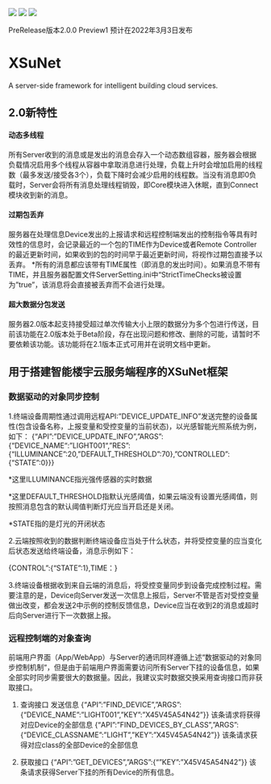 ![](https://img.shields.io/badge/Development-2.0.0-green.svg)  ![](https://img.shields.io/badge/Release-Unreleased-green.svg)  ![](https://img.shields.io/badge/By-Suyc323-orange.svg)

PreRelease版本2.0.0 Preview1 预计在2022年3月3日发布

# XSuNet
A server-side framework for intelligent building cloud services.
## 2.0新特性

#### 动态多线程
所有Server收到的消息或是发出的消息会存入一个动态数组容器，服务器会根据负载情况启用多个线程从容器中拿取消息进行处理，负载上升时会增加启用的线程数（最多发送/接受各3个），负载下降时会减少启用的线程数。当没有消息即0负载时，Server会将所有消息处理线程销毁，即Core模块进入休眠，直到Connect模块收到新的消息。

#### 过期包丢弃
服务器在处理信息Device发出的上报请求和远程控制端发出的控制指令等具有时效性的信息时，会记录最近的一个包的TIME作为Device或者Remote Controller的最近更新时间，如果收到的包的时间早于最近更新时间，将视作过期包直接予以丢弃。
*所有的消息都应该带有TIME属性（即消息的发出时间）。如果消息不带有TIME，并且服务器配置文件ServerSetting.ini中“StrictTimeChecks被设置为”true”，该消息将会直接被丢弃而不会进行处理。

#### 超大数据分包发送
服务器2.0版本起支持接受超过单次传输大小上限的数据分为多个包进行传送，目前该功能在2.0版本处于Beta阶段，存在出现问题和修改、删除的可能，请暂时不要依赖该功能。该功能将在2.1版本正式可用并在说明文档中更新。

## 用于搭建智能楼宇云服务端程序的XSuNet框架



### 数据驱动的对象同步控制

1.终端设备周期性通过调用远程API:”DEVICE_UPDATE_INFO”发送完整的设备属性(包含设备名称，上报变量和受控变量的当前状态)，以光感智能光照系统为例，如下：
{“API”:”DEVICE_UPDATE_INFO”,”ARGS”:{“DEVICE_NAME“:”LIGHT001“,”RES”:{“ILLUMINANCE”:20,”DEFAULT_THRESHOLD”:70},”CONTROLLED”:{“STATE”:0}}}

*这里ILLUMINANCE指光强传感器的实时数据

*这里DEFAULT_THRESHOLD指默认光感阈值，如果云端没有设置光感阈值，则按照消息包含的默认阈值判断灯光应当开启还是关闭。

*STATE指的是灯光的开闭状态

2.云端按照收到的数据判断终端设备应当处于什么状态，并将受控变量的应当变化后状态发送给终端设备，消息示例如下：

{CONTROL”:{“STATE”:1},TIME：}

3.终端设备根据收到来自云端的消息后，将受控变量同步到设备完成控制过程。需要注意的是，Device向Server发送一次信息上报后，Server不管是否对受控变量做出改变，都会发送2中示例的控制反馈信息，Device应当在收到2的消息或超时后向Server进行下一次数据上报。

### 远程控制端的对象查询
前端用户界面（App/WebApp）与Server的通讯同样遵循上述“数据驱动的对象同步控制机制“，但是由于前端用户界面需要访问所有Server下挂的设备信息，如果全部实时同步需要很大的数据量。因此，我建议实时数据交换采用查询接口而非获取接口。

1.	查询接口
发送信息
{“API”:”FIND_DEVICE”,”ARGS”:{“DEVICE_NAME”:”LIGHT001”,”KEY”:”X45V45A54N42”}}
该条请求将获得对应Device的全部信息
{“API”:”FIND_DEVICES_BY_CLASS”,”ARGS”:{“DEVICE_CLASSNAME”:”LIGHT”,”KEY”:”X45V45A54N42”}}
该条请求获得对应class的全部Device的全部信息

2.	获取接口
{“API”:”GET_DEVICES”,”ARGS”:{“”KEY”:”X45V45A54N42”}}
该条请求获得Server下挂的所有Device的所有信息。

